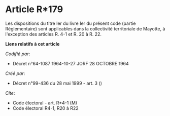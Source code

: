 # Article R*179

Les dispositions du titre Ier du livre Ier du présent code (partie Réglementaire) sont applicables dans la collectivité
territoriale de Mayotte, à l'exception des articles R. 4-1 et R. 20 à R. 22.

**Liens relatifs à cet article**

_Codifié par_:

  - Décret n°64-1087 1964-10-27 JORF 28 OCTOBRE 1964

_Créé par_:

  - Décret n°99-436 du 28 mai 1999 - art. 3 ()

_Cite_:

  - Code électoral - art. R*4-1 (M)
  - Code électoral R4-1, R20 à R22

